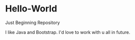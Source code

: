 # Hello-World
Just Beginning Repository

I like Java and Bootstrap.
I'd love to work with u all in future.
